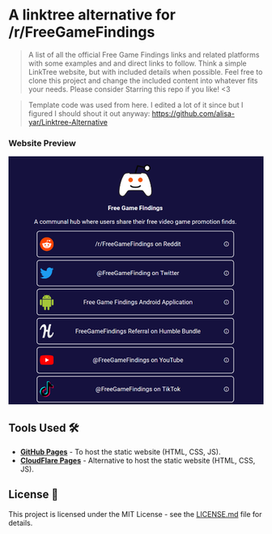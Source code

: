 # A linktree alternative for /r/FreeGameFindings
> A list of all the official Free Game Findings links and related platforms with some examples and and direct links to follow. Think a simple LinkTree website, but with included details when possible.
> Feel free to clone this project and change the included content into whatever fits your needs. Please consider Starring this repo if you like! <3

> Template code was used from here. I edited a lot of it since but I figured I should shout it out anyway: https://github.com/alisa-yar/Linktree-Alternative

### Website Preview
<p align="center">
  <kbd>
    <a href="https://freegamefinsings.github.io/" target="_blank"><img src="examples/preview.PNG">
  </a>
  </kbd>
</p>

## Tools Used 🛠️
* [<b>GitHub Pages</b>](https://create-react-app.dev/docs/deployment/#github-pages) - To host the static website (HTML, CSS, JS).
* [<b>CloudFlare Pages</b>](https://pages.cloudflare.com/) - Alternative to host the static website (HTML, CSS, JS).

## License 📄
This project is licensed under the MIT License - see the [LICENSE.md](./LICENSE) file for details.
